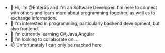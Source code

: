 - 👋 Hi, I’m @Enter55 and I'm an Software Developer. I'm here to connect with others and learn more about programming together, as well as to exchange information.
- 👀 I'm interested in programming, particularly backend development, but also frontend.
- 🌱 I’m currently learning C#,Java,Angular
- 💞️ I’m looking to collaborate on ...
- 📫 Unfortunately I can only be reached here

<!---
Enter55/Enter55 is a ✨ special ✨ repository because its `README.md` (this file) appears on your GitHub profile.
You can click the Preview link to take a look at your changes.
--->
